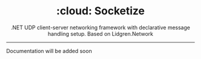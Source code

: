 <h1 align="center">:cloud: Socketize</h1>
<p align="center">.NET UDP client-server networking framework with declarative message handling setup. Based on Lidgren.Network</p>

---

Documentation will be added soon